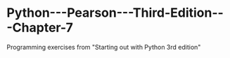 # Python---Pearson---Third-Edition---Chapter-7
Programming exercises from "Starting out with Python 3rd edition"
